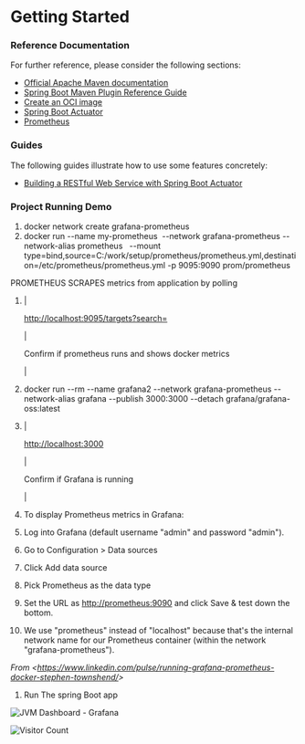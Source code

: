 # Getting Started

### Reference Documentation
For further reference, please consider the following sections:

* [Official Apache Maven documentation](https://maven.apache.org/guides/index.html)
* [Spring Boot Maven Plugin Reference Guide](https://docs.spring.io/spring-boot/3.3.2/maven-plugin)
* [Create an OCI image](https://docs.spring.io/spring-boot/3.3.2/maven-plugin/build-image.html)
* [Spring Boot Actuator](https://docs.spring.io/spring-boot/docs/3.3.2/reference/htmlsingle/index.html#actuator)
* [Prometheus](https://docs.spring.io/spring-boot/docs/3.3.2/reference/htmlsingle/index.html#actuator.metrics.export.prometheus)

### Guides
The following guides illustrate how to use some features concretely:

* [Building a RESTful Web Service with Spring Boot Actuator](https://spring.io/guides/gs/actuator-service/)

### Project Running Demo

1.  docker network create grafana-prometheus
1.  docker run --name my-prometheus  --network grafana-prometheus --network-alias prometheus   --mount type=bind,source=C:/work/setup/prometheus/prometheus.yml,destination=/etc/prometheus/prometheus.yml -p 9095:9090 prom/prometheus

PROMETHEUS SCRAPES metrics from application by polling

1.  |

    <http://localhost:9095/targets?search=>

    |

    Confirm if prometheus runs and shows docker metrics

    |

1.  docker run --rm --name grafana2 --network grafana-prometheus --network-alias grafana --publish 3000:3000 --detach grafana/grafana-oss:latest
2.  |

    <http://localhost:3000>

    |

    Confirm if Grafana is running

    |

1.  To display Prometheus metrics in Grafana:

1.  Log into Grafana (default username "admin" and password "admin").
2.  Go to Configuration > Data sources
3.  Click Add data source
4.  Pick Prometheus as the data type
5.  Set the URL as <http://prometheus:9090> and click Save & test down the bottom.
6.  We use "prometheus" instead of "localhost" because that's the internal network name for our Prometheus container (within the network "grafana-prometheus").

*From <<https://www.linkedin.com/pulse/running-grafana-prometheus-docker-stephen-townshend/>>*

1.  Run The spring Boot app

![JVM Dashboard - Grafana](C:\work\springBootPrometheus\prometheus-client\Grafana_dashboard.png)

![Visitor Count](C:\work\springBootPrometheus\prometheus-client\VisitorCount.png)